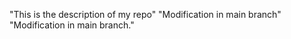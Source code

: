 "This is the description of my repo" 
"Modification in main branch" 
"Modification in main branch." 
